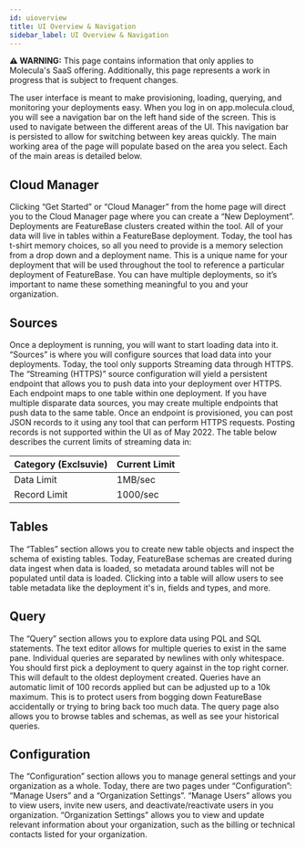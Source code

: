 ```yaml
---
id: uioverview
title: UI Overview & Navigation
sidebar_label: UI Overview & Navigation
---
```


 **⚠ WARNING:** This page contains information that only applies to Molecula's SaaS offering. Additionally, this page represents a work in progress that is subject to frequent changes. 

The user interface is meant to make provisioning, loading, querying, and monitoring your deployments easy. When you log in on app.molecula.cloud, you will see a navigation bar on the left hand side of the screen. This is used to navigate between the different areas of the UI. This navigation bar is persisted to allow for switching between key areas quickly. The main working area of the page will populate based on the area you select. Each of the main areas is detailed below.

## Cloud Manager
Clicking “Get Started” or “Cloud Manager” from the home page will direct you to the Cloud Manager page where you can create a “New Deployment”. Deployments are FeatureBase clusters created within the tool. All of your data will live in tables within a  FeatureBase deployment. Today, the tool has t-shirt memory choices, so all you need to provide is a memory selection from a drop down and a deployment name. This is a unique name for your deployment that will be used throughout the tool to reference a particular deployment of FeatureBase. You can have multiple deployments, so it’s important to name these something meaningful to you and your organization.

## Sources
Once a deployment is running, you will want to start loading data into it. “Sources” is where you will configure sources that load data into your deployments. Today, the tool only supports Streaming data through HTTPS. The “Streaming (HTTPS)” source configuration will yield a persistent endpoint that allows you to push data into your deployment over HTTPS. Each endpoint maps to one table within one deployment. If you have multiple disparate data sources, you may create multiple endpoints that push data to the same table. Once an endpoint is provisioned, you can post JSON records to it using any tool that can perform HTTPS requests. Posting records is not supported within the UI as of May 2022. The table below describes the current limits of streaming data in:

|Category (Exclsuvie) | Current Limit  |
| --- | ----------- |
|Data Limit           |  1MB/sec |
|Record Limit         | 1000/sec |



## Tables
The “Tables” section allows you to create new table objects and inspect the schema of existing tables. Today, FeatureBase schemas are created during data ingest when data is loaded, so metadata around tables will not be populated until data is loaded. Clicking into a table will allow users to see table metadata like the deployment it's in, fields and types, and more.

## Query
The “Query” section allows you to explore data using PQL and SQL statements. The text editor allows for multiple queries to exist in the same pane. Individual queries are separated by newlines with only whitespace. You should first pick a deployment to query against in the top right corner. This will default to the oldest deployment created. Queries have an automatic limit of 100 records applied but can be adjusted up to a 10k maximum. This is to protect users from bogging down FeatureBase accidentally or trying to bring back too much data. The query page also allows you to browse tables and schemas, as well as see your historical queries.

## Configuration
The “Configuration” section allows you to manage general settings and your organization as a whole. Today, there are two pages under “Configuration”: “Manage Users” and a “Organization Settings”. “Manage Users” allows you to view users, invite new users, and deactivate/reactivate users in you organization. “Organization Settings” allows you to view and update relevant information about your organization, such as the billing or technical contacts listed for your organization.